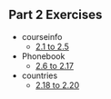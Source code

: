 ## Part 2 Exercises
- courseinfo
  -  [2.1 to 2.5](./courseinfo)
- Phonebook
  - [2.6 to 2.17](./phonebook)
- countries
   - [2.18 to 2.20](./countries)
